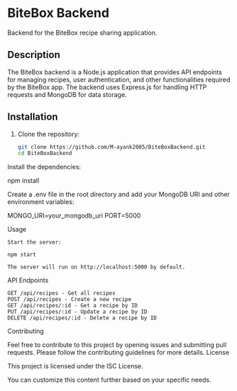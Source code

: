# BiteBox Backend

Backend for the BiteBox recipe sharing application.

## Description

The BiteBox backend is a Node.js application that provides API endpoints for managing recipes, user authentication, and other functionalities required by the BiteBox app. The backend uses Express.js for handling HTTP requests and MongoDB for data storage.

## Installation

1. Clone the repository:
   ```bash
   git clone https://github.com/M-ayank2005/BiteBoxBackend.git
   cd BiteBoxBackend
   ```
Install the dependencies:

npm install

Create a .env file in the root directory and add your MongoDB URI and other environment variables:

MONGO_URI=your_mongodb_uri
PORT=5000

Usage

    Start the server:

    npm start

    The server will run on http://localhost:5000 by default.

API Endpoints

    GET /api/recipes - Get all recipes
    POST /api/recipes - Create a new recipe
    GET /api/recipes/:id - Get a recipe by ID
    PUT /api/recipes/:id - Update a recipe by ID
    DELETE /api/recipes/:id - Delete a recipe by ID

Contributing

Feel free to contribute to this project by opening issues and submitting pull requests. Please follow the contributing guidelines for more details.
License

This project is licensed under the ISC License.


You can customize this content further based on your specific needs.

